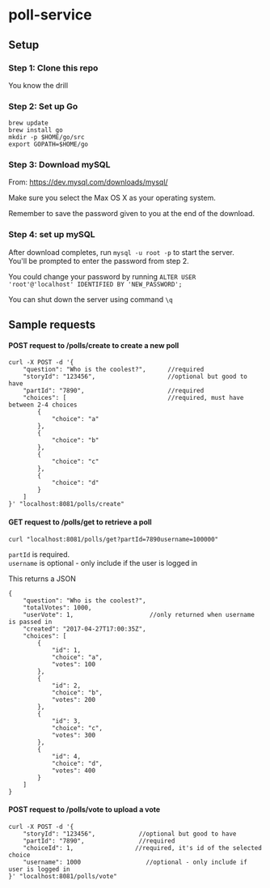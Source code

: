 # poll-service

## Setup

### Step 1: Clone this repo

You know the drill

### Step 2: Set up Go

```
brew update
brew install go
mkdir -p $HOME/go/src
export GOPATH=$HOME/go
```

### Step 3: Download mySQL

From: https://dev.mysql.com/downloads/mysql/

Make sure you select the Max OS X as your operating system.

Remember to save the password given to you at the end of the download.

### Step 4: set up mySQL

After download completes, run `mysql -u root -p` to start the server.\
You'll be prompted to enter the password from step 2.

You could change your password by running `ALTER USER 'root'@'localhost' IDENTIFIED BY 'NEW_PASSWORD';`

You can shut down the server using command `\q`



## Sample requests

#### POST request to /polls/create to create a new poll

```
curl -X POST -d '{
    "question": "Who is the coolest?",      //required
    "storyId": "123456",                    //optional but good to have
    "partId": "7890",                       //required
    "choices": [                            //required, must have between 2-4 choices
        {
            "choice": "a"                   
        },
        {
            "choice": "b"
        },
        {
            "choice": "c"
        },
        {
            "choice": "d"
        }
    ]
}' "localhost:8081/polls/create"
```

#### GET request to /polls/get to retrieve a poll

`curl "localhost:8081/polls/get?partId=7890username=100000"`

`partId` is required.\
`username` is optional - only include if the user is logged in

This returns a JSON

```
{ 
    "question": "Who is the coolest?",      
    "totalVotes": 1000,
    "userVote": 1,                     //only returned when username is passed in
    "created": "2017-04-27T17:00:35Z",
    "choices": [
        {
            "id": 1,
            "choice": "a",
            "votes": 100
        },
        {
            "id": 2,
            "choice": "b",
            "votes": 200
        },
        {
            "id": 3,
            "choice": "c",
            "votes": 300
        },
        {
            "id": 4,
            "choice": "d",
            "votes": 400
        }
    ]
}

```

#### POST request to /polls/vote to upload a vote

```
curl -X POST -d '{
    "storyId": "123456",            //optional but good to have
    "partId": "7890",               //required
    "choiceId": 1,                 //required, it's id of the selected choice
    "username": 1000                  //optional - only include if user is logged in
}' "localhost:8081/polls/vote"
```
